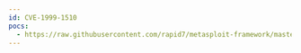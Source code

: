 ```yaml
---
id: CVE-1999-1510
pocs:
  - https://raw.githubusercontent.com/rapid7/metasploit-framework/master/modules/exploits/windows/ftp/bison_ftp_bof.rb
---
```

